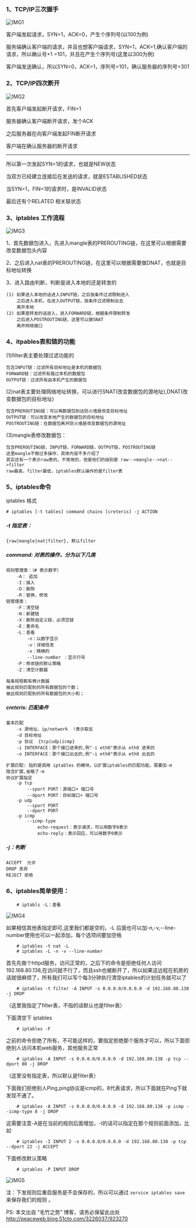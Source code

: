 
### 1、TCP/IP三次握手

![IMG1](./_static/1.png)

客户端发起请求，SYN=1，ACK=0，产生个序列号(以100为例)

服务端确认客户端的请求，并且也想客户端请求，SYN=1，ACK=1,确认客户端的请求，所以确认号+1 =101，并且在产生个序列号(这里以300为例)

客户端发送确认，所以SYN=0，ACK=1，序列号=101，确认服务器的序列号=301

### 2、TCP/IP四次断开

![IMG2](./_static/2.png)

首先客户端发起断开请求，FIN=1

服务器确认客户端断开请求，发个ACK

之后服务器在向客户端发起FIN断开请求

客户端在确认服务器的断开请求

---

所以第一次发起SYN=1的请求，也就是NEW状态

当双方已经建立连接后在发送的请求，就是ESTABLISHED状态

当SYN=1，FIN=1的请求时，是INVALID状态

最后还有个RELATED 相关联状态

### 3、iptables 工作流程

![IMG3](./_static/3.png)

1、首先数据包进入，先进入mangle表的PREROUTING链，在这里可以根据需要改变数据包头内容

2、之后进入nat表的PREROUTING链，在这里可以根据需要做DNAT，也就是目标地址转换

3、进入路由判断，判断是进入本地的还是转发的

    (1) 如果进入本地的话进入INPUT链，之后按条件过滤限制进入
        之后进入本机，在进入OUTPUT链，按条件过滤限制出去
        离开本地
    (2) 如果是转发的话进入，进入FORWARD链，根据条件限制转发
        之后进入POSTROUTING链，这里可以做SNAT
        离开网络接口


### 4、itpables表和链的功能

(1)filter表主要处理过滤功能的

    包含INPUT链：过滤所有目标地址是本机的数据包
    FORWARD链：过滤所有路过本机的数据包
    OUTPUT链：过滤所有由本机产生的数据包

(2)nat表主要处理网络地址转换，可以进行SNAT(改变数据包的源地址),DNAT(改变数据包的目标地址)

    包含PREROUTING链：可以再数据包到达防火墙是改变目标地址
    OUTPUT链：可以改变本地产生的数据包的目标地址
    POSTROUTING链：在数据包离开防火墙是改变数据包的源地址

(3)mangle表修改数据包：

    包含PREROUTING链，INPUT链，FORWARD链，OUTPUT链，POSTROUTING链
    这里mangle不做过多操作，具体内容不多介绍了
    其实还有一个表示raw表的，不常用的，但是他们的级别是 raw-->mangle-->nat-->filter
    raw最高，filter最低，iptables默认操作的是filter表

### 5、iptables命令

iptables 格式

    # iptables [-t tables] command chains [creteris] -j ACTION

##### -t 指定表：

    {raw|mangle|nat|filter}, 默认filter

##### command: 对表的操作，分为以下几类

    规则管理类：（# 表示数字）
        -A： 追加
        -I：插入
        -D：删除
        -R：替换，修改
    链管理类：
        -F：清空链
        -N：新建链
        -X：删除自定义链，必须空链
        -E：重命名
        -L：查看
            -n：以数字显示
            -v：详细信息
            -x：精确的
            --line-number ：显示行号
        -P：修改链的默认策略
        -Z：清空计数器

    每条规程都有俩计数器
    被此规则匹配到的所有数据包的个数；
    被此规则匹配到的所有数据包的大小和；

##### creteris: 匹配条件

    基本匹配
        -s 源地址，ip/network  !表示取反
        -d 目标地址
        -p 协议  {tcp|udp|icmp}
        -i INTERFACE：那个接口进来的,例"-i eth0"表示从 eth0 进来的
        -o INTERFACE：那个接口出去的,例"-i eth0"表示从 eth0 出去的

    扩展匹配: 指的是调用 iptables 的模块，以扩展iptables的匹配功能，需要加-m
    隐含扩展,省略了-m
    协议扩展指定
        -p tcp
            --sport PORT：源端口+ 端口号
            --dport PORT：目标端口+ 端口号
        -p udp
            --sport PORT
            --dport PORT
        -p icmp
            --icmp-type
                echo-request：表示请求，可以用数字8表示
                echo-reply：表示回应，可以用数字0表示

##### -j：判断

    ACCEPT  允许
    DROP 丢弃
    REJECT 拒绝

### 6、iptables简单使用：

```
    # iptabls -L：查看
```

![IMG4](./_static/4.png)

如果相信其他表指定即可,这里我们都是空的，-L 后面也可以加-n,-v,--line-number使用也可以一起添加，每个选项间要加空格
```
    # iptables -t nat -L
    # iptables -L -n -v --line-number
```

首先先做个httpd服务，访问正常的，之后下的命令是拒绝任何人访问192.168.80.138,在访问就不行了，而且ssh也被断开了，所以如果这远程在机房的话就很麻烦了，所有我们可以写个每3分钟执行清空iptables的计划任务就可以了
```
    # iptables -t filter -A INPUT -s 0.0.0.0/0.0.0.0 -d 192.168.80.138 -j DROP
```
（这里我指定了filter表，不指的话默认也是filter表）

下面清空下 iptables
```
    # iptables -F
```

之前的命令拒绝了所有，不可能这样的，要指定拒绝那个服务才可以，所以下面拒绝别人访问本机web服务，其他服务正常
```
    # iptables -A INPUT -s 0.0.0.0/0.0.0.0 -d 192.168.80.138 -p tcp --dport 80 -j DROP
```
（这里没有指定表，所以默认是filter表）

下面我们拒绝别人Ping,ping协议是icmp的，8代表请求，所以下面就在Ping下就发现不通了。
```
    # iptables -A INPUT -s 0.0.0.0/0.0.0.0 -d 192.168.80.138 -p icmp --icmp-type 8 -j DROP
```
这需要注意-A是在当前的规则后面增加，-I的话可以指定在那个规则前面添加，比如
```
    # iptables -I INPUT 2 -s 0.0.0.0/0.0.0.0 -d 192.168.80.138 -p tcp --dport 22 -j ACCEPT
```

下面修改默认策略
```
    # iptables -P INPUT DROP
```

![IMG5](./_static/5.png)

注：下发规则后重启服务是不会保存的，所以可以通过 `service iptables save` 来保存我们的规则 。

PS:
本文出自 “毛竹之势” 博客，请务必保留此出处 http://peaceweb.blog.51cto.com/3226037/923270
